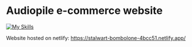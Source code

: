 # Audiopile e-commerce website

[![My Skills](https://skillicons.dev/icons?i=react,redux,tailwind,&theme=dark)](https://skillicons.dev)

Website hosted on netlify: https://stalwart-bombolone-4bcc51.netlify.app/

